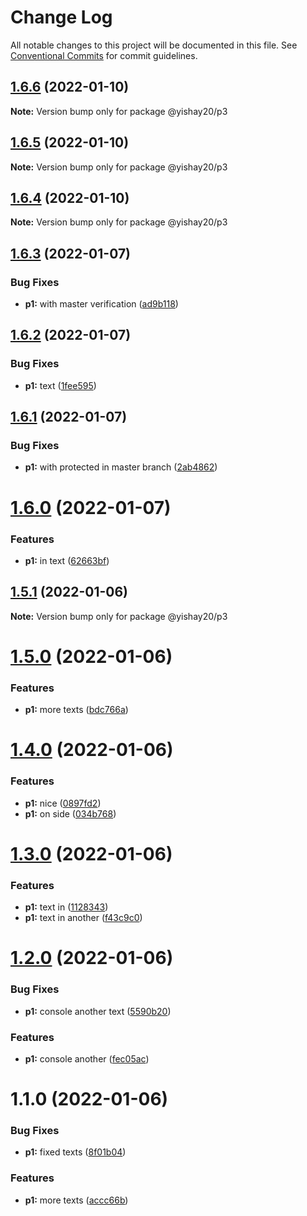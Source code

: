 # Change Log

All notable changes to this project will be documented in this file.
See [Conventional Commits](https://conventionalcommits.org) for commit guidelines.

## [1.6.6](https://github.com/yishayweb/yishay20_monorepo_2/compare/@yishay20/p3@1.6.5...@yishay20/p3@1.6.6) (2022-01-10)

**Note:** Version bump only for package @yishay20/p3





## [1.6.5](https://github.com/yishayweb/yishay20_monorepo_2/compare/@yishay20/p3@1.6.4...@yishay20/p3@1.6.5) (2022-01-10)

**Note:** Version bump only for package @yishay20/p3





## [1.6.4](https://github.com/yishayweb/yishay20_monorepo_2/compare/@yishay20/p3@1.6.3...@yishay20/p3@1.6.4) (2022-01-10)

**Note:** Version bump only for package @yishay20/p3





## [1.6.3](https://github.com/yishayweb/yishay20_monorepo_2/compare/@yishay20/p3@1.6.2...@yishay20/p3@1.6.3) (2022-01-07)


### Bug Fixes

* **p1:** with master verification ([ad9b118](https://github.com/yishayweb/yishay20_monorepo_2/commit/ad9b1184e3cb69f5acf2a3b72fd7e87d8e0b152e))





## [1.6.2](https://github.com/yishayweb/yishay20_monorepo_2/compare/@yishay20/p3@1.6.1...@yishay20/p3@1.6.2) (2022-01-07)


### Bug Fixes

* **p1:** text ([1fee595](https://github.com/yishayweb/yishay20_monorepo_2/commit/1fee59573e5d42f0b9f2da4e0188bd2797164e32))





## [1.6.1](https://github.com/yishayweb/yishay20_monorepo_2/compare/@yishay20/p3@1.6.0...@yishay20/p3@1.6.1) (2022-01-07)


### Bug Fixes

* **p1:** with protected in master branch ([2ab4862](https://github.com/yishayweb/yishay20_monorepo_2/commit/2ab4862c4150ab83be04819ec20444509cc03a8a))





# [1.6.0](https://github.com/yishayweb/yishay20_monorepo_2/compare/@yishay20/p3@1.5.1...@yishay20/p3@1.6.0) (2022-01-07)


### Features

* **p1:** in text ([62663bf](https://github.com/yishayweb/yishay20_monorepo_2/commit/62663bf9c9e634b7c1fd8cbcb0a54dffeb1818f3))





## [1.5.1](https://github.com/yishayweb/yishay20_monorepo_2/compare/@yishay20/p3@1.5.0...@yishay20/p3@1.5.1) (2022-01-06)

**Note:** Version bump only for package @yishay20/p3





# [1.5.0](https://github.com/yishayweb/yishay20_monorepo_2/compare/@yishay20/p3@1.4.0...@yishay20/p3@1.5.0) (2022-01-06)


### Features

* **p1:** more texts ([bdc766a](https://github.com/yishayweb/yishay20_monorepo_2/commit/bdc766a70a5dce9d60879199374f23de8987e75e))





# [1.4.0](https://github.com/yishayweb/yishay20_monorepo_2/compare/@yishay20/p3@1.3.0...@yishay20/p3@1.4.0) (2022-01-06)


### Features

* **p1:** nice ([0897fd2](https://github.com/yishayweb/yishay20_monorepo_2/commit/0897fd28589c750a7830e5676d525f1e2175a3b9))
* **p1:** on side ([034b768](https://github.com/yishayweb/yishay20_monorepo_2/commit/034b7681b390c1f225efe658140a1064bcb4ce72))





# [1.3.0](https://github.com/yishayweb/yishay20_monorepo_2/compare/@yishay20/p3@1.2.0...@yishay20/p3@1.3.0) (2022-01-06)


### Features

* **p1:** text in ([1128343](https://github.com/yishayweb/yishay20_monorepo_2/commit/112834320988872fc57d19016df9596cbb533c30))
* **p1:** text in another ([f43c9c0](https://github.com/yishayweb/yishay20_monorepo_2/commit/f43c9c052034ba7a987434fcc01f5bb9d5b48ff1))





# [1.2.0](https://github.com/yishayweb/yishay20_monorepo_2/compare/@yishay20/p3@1.1.0...@yishay20/p3@1.2.0) (2022-01-06)


### Bug Fixes

* **p1:** console another text ([5590b20](https://github.com/yishayweb/yishay20_monorepo_2/commit/5590b20b3d1cb252fc4558feb2e926f82225d951))


### Features

* **p1:** console another ([fec05ac](https://github.com/yishayweb/yishay20_monorepo_2/commit/fec05ac56265bbddf86dc2214b6d2ac8e4cec8c5))





# 1.1.0 (2022-01-06)


### Bug Fixes

* **p1:** fixed texts ([8f01b04](https://github.com/yishayweb/yishay20_monorepo_2/commit/8f01b0403ff9b6f08c912b51c7068408942be7cf))


### Features

* **p1:** more texts ([accc66b](https://github.com/yishayweb/yishay20_monorepo_2/commit/accc66b390d2b90b369fda85349573deb2512e15))
